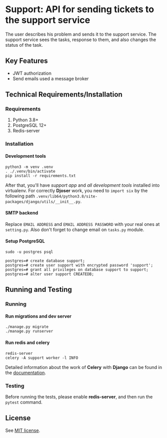 # Support: API for sending tickets to the support service 

The user describes his problem and sends it to the support service. 
The support service sees the tasks, response to them, and also changes the status of the task. 

## Key Features
- JWT authorization
- Send emails used a message broker

## Technical Requirements/Installation

### Requirements
1. Python 3.8+
2. PostgreSQL 12+
3. Redis-server

### Installation

#### Development tools
```
python3 -m venv .venv
. ./.venv/bin/activate
pip install -r requirements.txt
```
After that,  you'll have *support app* and *all development tools* installed into virtualenv. For correctly **Djoser** 
work, you need to `import six` by the following path `.venv/lib64/python3.8/site-packages/django/utils/__init__.py`.

#### SMTP backend
Replace `EMAIL ADDRESS` and `EMAIL ADDRESS PASSWORD` with your real ones at `setting.py`. Also don't forget to change
email on `tasks.py` module.

#### Setup PostgreSQL
```
sudo -u postgres psql
```
```
postgres=# create database support;
postgres=# create user support with encrypted password 'support';
postgres=# grant all privileges on database support to support;
postgres=# alter user support CREATEDB;
```

## Running and Testing

### Running

#### Run migrations and dev server
```
./manage.py migrate
./manage.py runserver
```

#### Run redis and celery
```
redis-server
celery -A support worker -l INFO
```
Detailed information about the work of **Celery** with **Django** can be found in 
the [documentation](https://docs.celeryproject.org/en/stable/django/first-steps-with-django.html).

### Testing
Before running the tests, please enable **redis-server**, and then run the `pytest` command.

## License
See [MIT license](https://github.com/UladzislauBaranau/support-api/blob/master/LICENSE).